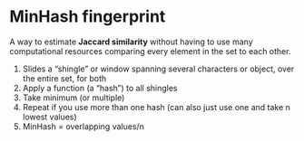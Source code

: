 # MinHash fingerprint

A way to estimate **Jaccard similarity** without having to use many computational resources comparing every element in the set to each other.

1. Slides a “shingle” or window spanning several characters or object, over the entire set, for both
2. Apply a function (a “hash”) to all shingles
3. Take minimum (or multiple)
4. Repeat if you use more than one hash (can also just use one and take n lowest values)
5. MinHash = overlapping values/n